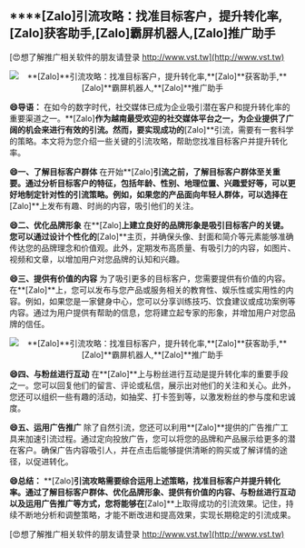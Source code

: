 ## ****[Zalo]**引流攻略：找准目标客户，提升转化率,**[Zalo]**获客助手,**[Zalo]**霸屏机器人,**[Zalo]**推广助手**

[😍想了解推广相关软件的朋友请登录 http://www.vst.tw](http://www.vst.tw)

 <center><img src="https://vst.tw/MP4/tuiguang/png/3.png" alt="**[Zalo]**引流攻略：找准目标客户，提升转化率,**[Zalo]**获客助手,**[Zalo]**霸屏机器人,**[Zalo]**推广助手"></center>

**😄导语：**
在如今的数字时代，社交媒体已成为企业吸引潜在客户和提升转化率的重要渠道之一。**[Zalo]**作为越南最受欢迎的社交媒体平台之一，为企业提供了广阔的机会来进行有效的引流。然而，要实现成功的**[Zalo]**引流，需要有一套科学的策略。本文将为您介绍一些关键的引流攻略，帮助您找准目标客户并提升转化率。

**😄一、了解目标客户群体**
在开始**[Zalo]**引流之前，了解目标客户群体至关重要。通过分析目标客户的特征，包括年龄、性别、地理位置、兴趣爱好等，可以更好地制定针对性的引流策略。例如，如果您的产品面向年轻人群体，可以选择在**[Zalo]**上发布有趣、时尚的内容，吸引他们的关注。

**😄二、优化品牌形象**
在**[Zalo]**上建立良好的品牌形象是吸引目标客户的关键。您可以通过设计个性化的**[Zalo]**主页，并确保头像、封面和简介等元素能够准确传达您的品牌理念和价值观。此外，定期发布高质量、有吸引力的内容，如图片、视频和文章，以增加用户对您品牌的认知和兴趣。

**😄三、提供有价值的内容**
为了吸引更多的目标客户，您需要提供有价值的内容。在**[Zalo]**上，您可以发布与您产品或服务相关的教育性、娱乐性或实用性的内容。例如，如果您是一家健身中心，您可以分享训练技巧、饮食建议或成功案例等内容。通过为用户提供有帮助的信息，您将建立起专家的形象，并增加用户对您品牌的信任。

 <center><img src="https://vst.tw/MP4/tuiguang/png/7.png" alt="**[Zalo]**引流攻略：找准目标客户，提升转化率,**[Zalo]**获客助手,**[Zalo]**霸屏机器人,**[Zalo]**推广助手"></center>

**😄四、与粉丝进行互动**
在**[Zalo]**上与粉丝进行互动是提升转化率的重要手段之一。您可以回复他们的留言、评论或私信，展示出对他们的关注和关心。此外，您还可以组织一些有趣的活动，如抽奖、打卡签到等，以激发粉丝的参与度和忠诚度。

**😄五、运用广告推广**
除了自然引流，您还可以利用**[Zalo]**提供的广告推广工具来加速引流过程。通过定向投放广告，您可以将您的品牌和产品展示给更多的潜在客户。确保广告内容吸引人，并在点击后能够提供清晰的购买或了解详情的途径，以促进转化。

**😄总结：**
**[Zalo]**引流攻略需要综合运用上述策略，找准目标客户并提升转化率。通过了解目标客户群体、优化品牌形象、提供有价值的内容、与粉丝进行互动以及运用广告推广等方式，您将能够在**[Zalo]**上取得成功的引流效果。记住，持续不断地分析和调整策略，才能不断改进和提高效果，实现长期稳定的引流成果。

[😍想了解推广相关软件的朋友请登录 http://www.vst.tw](http://www.vst.tw)



